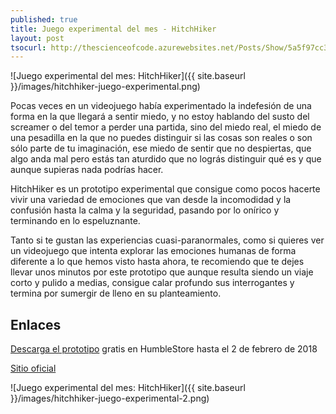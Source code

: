 ```yaml
---
published: true
title: Juego experimental del mes - HitchHiker
layout: post
tsocurl: http://thescienceofcode.azurewebsites.net/Posts/Show/5a5f97cc3db82e07e4cd3eff
---
```

![Juego experimental del mes: HitchHiker]({{ site.baseurl }}/images/hitchhiker-juego-experimental.png)

Pocas veces en un videojuego había experimentado la indefesión de una forma en la que llegará a sentir miedo, y no estoy hablando del susto del screamer o del temor a perder una partida, sino del miedo real, el miedo de una pesadilla en la que no puedes distinguir si las cosas son reales o son sólo parte de tu imaginación, ese miedo de sentir que no despiertas, que algo anda mal pero estás tan aturdido que no lográs distinguir qué es y que aunque supieras nada podrías hacer. 
<!--more-->

HitchHiker es un prototipo experimental que consigue como pocos hacerte vivir una variedad de emociones que van desde la incomodidad y la confusión hasta la calma y la seguridad, pasando por lo onírico y terminando en lo espeluznante.

Tanto si te gustan las experiencias cuasi-paranormales, como si quieres ver un videojuego que intenta explorar las emociones humanas de forma diferente a lo que hemos visto hasta ahora, te recomiendo que te dejes llevar unos minutos por este prototipo que aunque resulta siendo un viaje corto y pulido a medias, consigue calar profundo sus interrogantes y termina por sumergir de lleno en su planteamiento.

## Enlaces

[Descarga el prototipo](https://www.humblebundle.com/monthly/trove) gratis en HumbleStore hasta el 2 de febrero de 2018

[Sitio oficial](http://hitchhiker-game.com/)

![Juego experimental del mes: HitchHiker]({{ site.baseurl }}/images/hitchhiker-juego-experimental-2.png)


